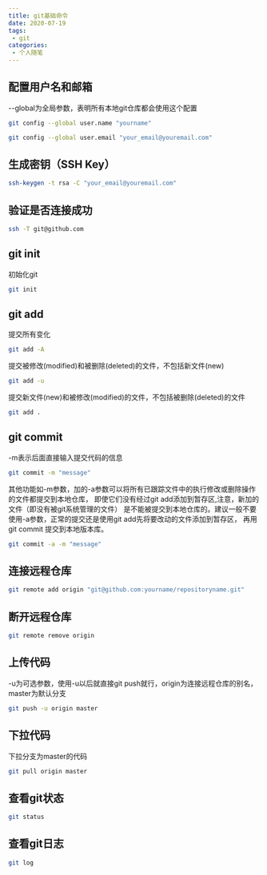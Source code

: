 ```yaml
---
title: git基础命令
date: 2020-07-19
tags:
 - git
categories:
 - 个人随笔
---
```


## 配置用户名和邮箱
--global为全局参数，表明所有本地git仓库都会使用这个配置
```bash
git config --global user.name "yourname"

git config --global user.email "your_email@youremail.com"
```

## 生成密钥（SSH Key）
```bash
ssh-keygen -t rsa -C "your_email@youremail.com"
```

## 验证是否连接成功
```bash
ssh -T git@github.com
```

## git init
初始化git
```bash
git init
```

## git add

提交所有变化
```bash
git add -A
```

提交被修改(modified)和被删除(deleted)的文件，不包括新文件(new)
```bash
git add -u
```

提交新文件(new)和被修改(modified)的文件，不包括被删除(deleted)的文件
```bash
git add .
```

## git commit
-m表示后面直接输入提交代码的信息
```bash
git commit -m "message"
```

其他功能如-m参数，加的-a参数可以将所有已跟踪文件中的执行修改或删除操作的文件都提交到本地仓库，
即使它们没有经过git add添加到暂存区,注意，新加的文件（即没有被git系统管理的文件）
是不能被提交到本地仓库的。建议一般不要使用-a参数，正常的提交还是使用git add先将要改动的文件添加到暂存区，
再用git commit 提交到本地版本库。
```bash
git commit -a -m "message"
```


## 连接远程仓库
```bash
git remote add origin "git@github.com:yourname/repositoryname.git"
```

## 断开远程仓库
```bash
git remote remove origin
```

## 上传代码
-u为可选参数，使用-u以后就直接git push就行，origin为连接远程仓库的别名，master为默认分支
```bash
git push -u origin master
```

## 下拉代码
下拉分支为master的代码
```bash
git pull origin master
```

## 查看git状态
```bash
git status
```

## 查看git日志
```bash
git log
```
